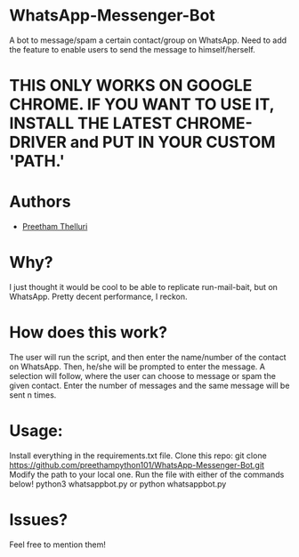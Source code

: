 # WhatsApp-Messenger-Bot
A bot to message/spam a certain contact/group on WhatsApp. Need to add the feature to enable users to send the message to himself/herself.

# THIS ONLY WORKS ON GOOGLE CHROME. IF YOU WANT TO USE IT, INSTALL THE LATEST CHROME-DRIVER and PUT IN YOUR CUSTOM 'PATH.'

# Authors
- [Preetham Thelluri](https://www.github.com/preethampython101)

# Why?
I just thought it would be cool to be able to replicate run-mail-bait, but on WhatsApp. Pretty decent performance, I reckon.

# How does this work?
The user will run the script, and then enter the name/number of the contact on WhatsApp. Then, he/she will be prompted to enter the message. A selection will follow, where the user can choose to message or spam the given contact. Enter the number of messages and the same message will be sent n times.

# Usage:
Install everything in the requirements.txt file.
Clone this repo: 
git clone https://github.com/preethampython101/WhatsApp-Messenger-Bot.git
Modify the path to your local one.
Run the file with either of the commands below!
python3 whatsappbot.py or python whatsappbot.py

# Issues?
Feel free to mention them!

